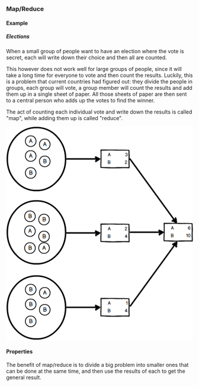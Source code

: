 ### Map/Reduce

#### Example

##### Elections

When a small group of people want to have an election where the vote is secret,
each will write down their choice and then all are counted.

This however does not work well for large groups of people, since it will take
a long time for everyone to vote and then count the results. Luckily, this is
a problem that current countries had figured out: they divide the people in
groups, each group will vote, a group member will count the results
and add them up in a single sheet of paper. All those sheets of paper are
then sent to a central person who adds up the votes to find the winner.

The act of counting each individual vote and write down the results is called
"map", while adding them up is called "reduce".

![](01-02-map-reduce.elections.png)

#### Properties

The benefit of map/reduce is to divide a big problem into smaller ones that can
be done at the same time, and then use the results of each to get the general
result.
